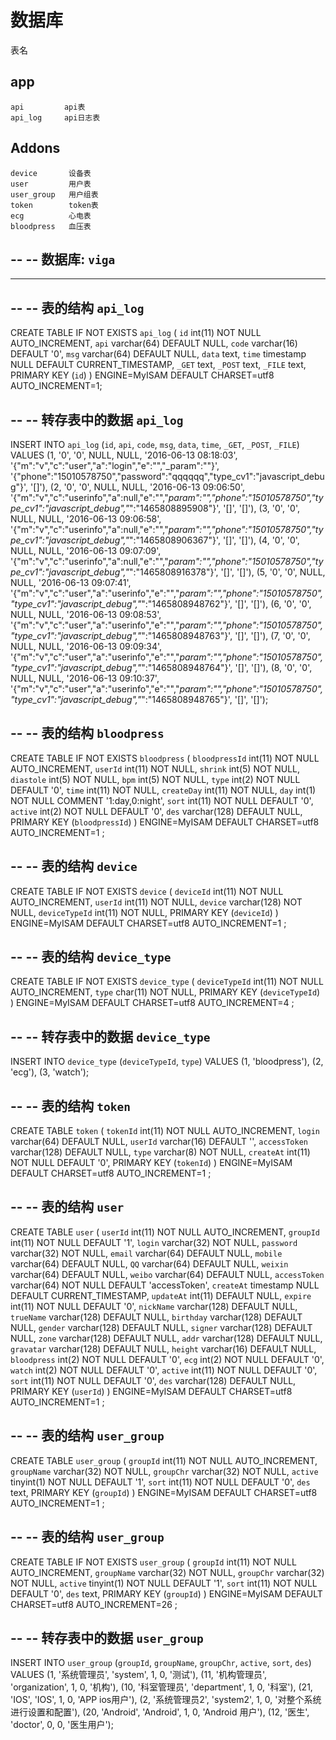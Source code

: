 # 数据库

表名

## app

    api         api表
    api_log     api日志表

## Addons

    device       设备表
    user         用户表
    user_group   用户组表
    token        token表
    ecg          心电表
    bloodpress   血压表


--
-- 数据库: `viga`
--

-- --------------------------------------------------------

--
-- 表的结构 `api_log`
--

CREATE TABLE IF NOT EXISTS `api_log` (
  `id` int(11) NOT NULL AUTO_INCREMENT,
  `api` varchar(64) DEFAULT NULL,
  `code` varchar(16) DEFAULT '0',
  `msg` varchar(64) DEFAULT NULL,
  `data` text,
  `time` timestamp NULL DEFAULT CURRENT_TIMESTAMP,
  `_GET` text,
  `_POST` text,
  `_FILE` text,
  PRIMARY KEY (`id`)
) ENGINE=MyISAM  DEFAULT CHARSET=utf8 AUTO_INCREMENT=1;

--
-- 转存表中的数据 `api_log`
--

INSERT INTO `api_log` (`id`, `api`, `code`, `msg`, `data`, `time`, `_GET`, `_POST`, `_FILE`) VALUES
(1, '0', '0', NULL, NULL, '2016-06-13 08:18:03', '{"m":"v","c":"user","a":"login","e":"","_param":""}', '{"phone":"15010578750","password":"qqqqqq","type_cv1":"javascript_debug"}', '[]'),
(2, '0', '0', NULL, NULL, '2016-06-13 09:06:50', '{"m":"v","c":"userinfo","a":null,"e":"","_param":"","phone":"15010578750","type_cv1":"javascript_debug","_":"1465808895908"}', '[]', '[]'),
(3, '0', '0', NULL, NULL, '2016-06-13 09:06:58', '{"m":"v","c":"userinfo","a":null,"e":"","_param":"","phone":"15010578750","type_cv1":"javascript_debug","_":"1465808906367"}', '[]', '[]'),
(4, '0', '0', NULL, NULL, '2016-06-13 09:07:09', '{"m":"v","c":"userinfo","a":null,"e":"","_param":"","phone":"15010578750","type_cv1":"javascript_debug","_":"1465808916378"}', '[]', '[]'),
(5, '0', '0', NULL, NULL, '2016-06-13 09:07:41', '{"m":"v","c":"user","a":"userinfo","e":"","_param":"","phone":"15010578750","type_cv1":"javascript_debug","_":"1465808948762"}', '[]', '[]'),
(6, '0', '0', NULL, NULL, '2016-06-13 09:08:53', '{"m":"v","c":"user","a":"userinfo","e":"","_param":"","phone":"15010578750","type_cv1":"javascript_debug","_":"1465808948763"}', '[]', '[]'),
(7, '0', '0', NULL, NULL, '2016-06-13 09:09:34', '{"m":"v","c":"user","a":"userinfo","e":"","_param":"","phone":"15010578750","type_cv1":"javascript_debug","_":"1465808948764"}', '[]', '[]'),
(8, '0', '0', NULL, NULL, '2016-06-13 09:10:37', '{"m":"v","c":"user","a":"userinfo","e":"","_param":"","phone":"15010578750","type_cv1":"javascript_debug","_":"1465808948765"}', '[]', '[]');

--
-- 表的结构 `bloodpress`
--

CREATE TABLE IF NOT EXISTS `bloodpress` (
  `bloodpressId` int(11) NOT NULL AUTO_INCREMENT,
  `userId` int(11) NOT NULL,
  `shrink` int(5) NOT NULL,
  `diastole` int(5) NOT NULL,
  `bpm` int(5) NOT NULL,
  `type` int(2) NOT NULL DEFAULT '0',
  `time` int(11) NOT NULL,
  `createDay` int(11) NOT NULL,
  `day` int(1) NOT NULL COMMENT '1:day,0:night',
  `sort` int(11) NOT NULL DEFAULT '0',
  `active` int(2) NOT NULL DEFAULT '0',
  `des` varchar(128) DEFAULT NULL,
  PRIMARY KEY (`bloodpressId`)
) ENGINE=MyISAM  DEFAULT CHARSET=utf8 AUTO_INCREMENT=1 ;


--
-- 表的结构 `device`
--

CREATE TABLE IF NOT EXISTS `device` (
  `deviceId` int(11) NOT NULL AUTO_INCREMENT,
  `userId` int(11) NOT NULL,
  `device` varchar(128) NOT NULL,
  `deviceTypeId` int(11) NOT NULL,
  PRIMARY KEY (`deviceId`)
) ENGINE=MyISAM  DEFAULT CHARSET=utf8 AUTO_INCREMENT=1 ;

--
-- 表的结构 `device_type`
--

CREATE TABLE IF NOT EXISTS `device_type` (
  `deviceTypeId` int(11) NOT NULL AUTO_INCREMENT,
  `type` char(11) NOT NULL,
  PRIMARY KEY (`deviceTypeId`)
) ENGINE=MyISAM  DEFAULT CHARSET=utf8 AUTO_INCREMENT=4 ;

--
-- 转存表中的数据 `device_type`
--

INSERT INTO `device_type` (`deviceTypeId`, `type`) VALUES
(1, 'bloodpress'),
(2, 'ecg'),
(3, 'watch');


--
-- 表的结构 `token`
--

CREATE TABLE `token` (
  `tokenId` int(11) NOT NULL AUTO_INCREMENT,
  `login` varchar(64) DEFAULT NULL,
  `userId` varchar(16) DEFAULT '',
  `accessToken` varchar(128) DEFAULT NULL,
  `type` varchar(8) NOT NULL,
  `createAt` int(11) NOT NULL DEFAULT '0',
  PRIMARY KEY (`tokenId`)
) ENGINE=MyISAM  DEFAULT CHARSET=utf8 AUTO_INCREMENT=1 ;

--
-- 表的结构 `user`
--

CREATE TABLE `user` (
  `userId` int(11) NOT NULL AUTO_INCREMENT,
  `groupId` int(11) NOT NULL DEFAULT '1',
  `login` varchar(32) NOT NULL,
  `password` varchar(32) NOT NULL,
  `email` varchar(64) DEFAULT NULL,
  `mobile` varchar(64) DEFAULT NULL,
  `QQ` varchar(64) DEFAULT NULL,
  `weixin` varchar(64) DEFAULT NULL,
  `weibo` varchar(64) DEFAULT NULL,
  `accessToken` varchar(64) NOT NULL DEFAULT 'accessToken',
  `createAt` timestamp NULL DEFAULT CURRENT_TIMESTAMP,
  `updateAt` int(11) DEFAULT NULL,
  `expire` int(11) NOT NULL DEFAULT '0',
  `nickName` varchar(128) DEFAULT NULL,
  `trueName` varchar(128) DEFAULT NULL,
  `birthday` varchar(128) DEFAULT NULL,
  `gender` varchar(128) DEFAULT NULL,
  `signer` varchar(128) DEFAULT NULL,
  `zone` varchar(128) DEFAULT NULL,
  `addr` varchar(128) DEFAULT NULL,
  `gravatar` varchar(128) DEFAULT NULL,
  `height` varchar(16) DEFAULT NULL,
  `bloodpress` int(2) NOT NULL DEFAULT '0',
  `ecg` int(2) NOT NULL DEFAULT '0',
  `watch` int(2) NOT NULL DEFAULT '0',
  `active` int(11) NOT NULL DEFAULT '0',
  `sort` int(11) NOT NULL DEFAULT '0',
  `des` varchar(128) DEFAULT NULL,
  PRIMARY KEY (`userId`)
) ENGINE=MyISAM  DEFAULT CHARSET=utf8 AUTO_INCREMENT=1 ;

--
-- 表的结构 `user_group`
--

CREATE TABLE `user_group` (
  `groupId` int(11) NOT NULL AUTO_INCREMENT,
  `groupName` varchar(32) NOT NULL,
  `groupChr` varchar(32) NOT NULL,
  `active` tinyint(1) NOT NULL DEFAULT '1',
  `sort` int(11) NOT NULL DEFAULT '0',
  `des` text,
  PRIMARY KEY (`groupId`)
) ENGINE=MyISAM  DEFAULT CHARSET=utf8 AUTO_INCREMENT=1 ;

--
-- 表的结构 `user_group`
--

CREATE TABLE IF NOT EXISTS `user_group` (
  `groupId` int(11) NOT NULL AUTO_INCREMENT,
  `groupName` varchar(32) NOT NULL,
  `groupChr` varchar(32) NOT NULL,
  `active` tinyint(1) NOT NULL DEFAULT '1',
  `sort` int(11) NOT NULL DEFAULT '0',
  `des` text,
  PRIMARY KEY (`groupId`)
) ENGINE=MyISAM  DEFAULT CHARSET=utf8 AUTO_INCREMENT=26 ;

--
-- 转存表中的数据 `user_group`
--

INSERT INTO `user_group` (`groupId`, `groupName`, `groupChr`, `active`, `sort`, `des`) VALUES
(1, '系统管理员', 'system', 1, 0, '测试'),
(11, '机构管理员', 'organization', 1, 0, '机构'),
(10, '科室管理员', 'department', 1, 0, '科室'),
(21, 'IOS', 'IOS', 1, 0, 'APP ios用户'),
(2, '系统管理员2', 'system2', 1, 0, '对整个系统进行设置和配置'),
(20, 'Android', 'Android', 1, 0, 'Android 用户'),
(12, '医生', 'doctor', 0, 0, '医生用户');
